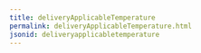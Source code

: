 ```yaml
---
title: deliveryApplicableTemperature
permalink: deliveryApplicableTemperature.html
jsonid: deliveryapplicabletemperature
---
```

